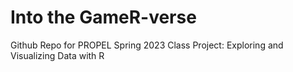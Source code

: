 # Into the GameR-verse
 Github Repo for PROPEL Spring 2023 Class Project: Exploring and Visualizing Data with R
